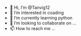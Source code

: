 - 👋 Hi, I’m @Tanvig12
- 👀 I’m interested in coading
- 🌱 I’m currently learning python
- 💞️ I’m looking to collaborate on ...
- 📫 How to reach me ...

<!---
Tanvig12/Tanvig12 is a ✨ special ✨ repository because its `README.md` (this file) appears on your GitHub profile.
You can click the Preview link to take a look at your changes.
--->
